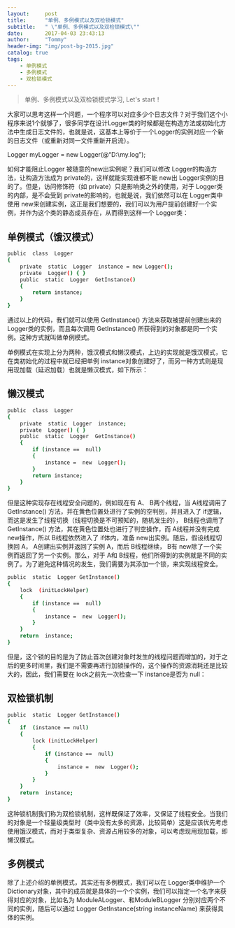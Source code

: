 ```yaml
---
layout:     post
title:      "单例、多例模式以及双检锁模式"
subtitle:   " \"单例、多例模式以及双检锁模式\""
date:       2017-04-03 23:43:13
author:     "Tommy"
header-img: "img/post-bg-2015.jpg"
catalog: true
tags:
    - 单例模式
    - 多例模式
    - 双检锁模式
---
```


> 单例、多例模式以及双检锁模式学习, Let's start！

大家可以思考这样一个问题，一个程序可以对应多少个日志文件？对于我们这个小程序来说1个就够了，很多同学在设计Logger类的时候都是在构造方法或初始化方法中生成日志文件的，也就是说，这基本上等价于一个Logger的实例对应一个新的日志文件（或重新对同一文件重新开启流）。

Logger myLogger = new Logger(@“D:\my.log”);

如何才能阻止Logger 被随意的new出实例呢？我们可以修改 Logger的构造方法，让构造方法成为 private的，这样就能实现谁都不能 new出 Logger实例的目的了。但是，访问修饰符（如 private）只是影响类之外的使用，对于 Logger类的内部，是不会受到 private的影响的，也就是说，我们依然可以在 Logger类中使用 new来创建实例，这正是我们想要的，我们可以为用户提前创建好一个实例，并作为这个类的静态成员存在，从而得到这样一个 Logger类：

## 单例模式（饿汉模式）

```sh
public  class  Logger
{
    private  static  Logger  instance = new Logger();
    private  Logger() { }
    public  static  Logger  GetInstance()
    {
        return instance;
    }
}
```

通过以上的代码，我们就可以使用 GetInstance() 方法来获取被提前创建出来的 Logger类的实例，而且每次调用 GetInstance() 所获得到的对象都是同一个实例。这种方式就叫做单例模式。

单例模式在实现上分为两种，饿汉模式和懒汉模式，上边的实现就是饿汉模式，它在类初始化的过程中就已经把单例 instance对象创建好了，而另一种方式则是现用现加载（延迟加载）也就是懒汉模式，如下所示：

## 懒汉模式

```sh
public  class  Logger
{
    private  static  Logger  instance;
    private  Logger() { }
    public  static  Logger  GetInstance()
    {
        if (instance ==  null)
        {
            instance =  new  Logger();
        }
        return instance;
    }
}
```

但是这种实现存在线程安全问题的，例如现在有 A、 B两个线程，当 A线程调用了 GetInstance() 方法，并在黄色位置处进行了实例的空判别，并且进入了 if逻辑，而这是发生了线程切换（线程切换是不可预知的，随机发生的）， B线程也调用了 GetInstance() 方法，其在黄色位置处也进行了判空操作，而 A线程并没有完成 new操作，所以 B线程依然进入了 if体内，准备 new出实例。随后，假设线程切换回 A， A创建出实例并返回了实例 A，而后 B线程继续， B有 new除了一个实例而返回了另一个实例。那么，对于 A和 B线程，他们所得到的实例就是不同的实例了。为了避免这种情况的发生，我们需要为其添加一个锁，来实现线程安全。

```sh
public  static  Logger GetInstance()
{
    lock  (initLockHelper)
    {
        if (instance ==  null)
        {
            instance =  new  Logger();
        }
    }
    return  instance;
}
```

但是，这个锁的目的是为了防止首次创建对象时发生的线程问题而增加的，对于之后的更多时间里，我们是不需要再进行加锁操作的，这个操作的资源消耗还是比较大的，因此，我们需要在 lock之前先一次检查一下 instance是否为 null：

## 双检锁机制

```sh
public  static  Logger GetInstance()
{
    if  (instance == null)
    {
        lock (initLockHelper)
        {
            if (instance ==  null)
            {
                instance =  new  Logger();
            }
        }
    }
    return  instance;
}
```

这种锁机制我们称为双检锁机制，这样既保证了效率，又保证了线程安全。当我们的对象是一个轻量级类型时（类中没有太多的资源，比较简单）这是应该优先考虑使用饿汉模式，而对于类型复杂、资源占用较多的对象，可以考虑现用现加载，即懒汉模式。

## 多例模式
除了上述介绍的单例模式，其实还有多例模式，我们可以在 Logger类中维护一个 Dictionary对象，其中的成员就是具体的一个个实例，我们可以指定一个名字来获得对应的对象，比如名为 ModuleALogger、和ModuleBLogger 分别对应两个不同的实例，随后可以通过 Logger GetInstance(string instanceName) 来获得具体的实例。
